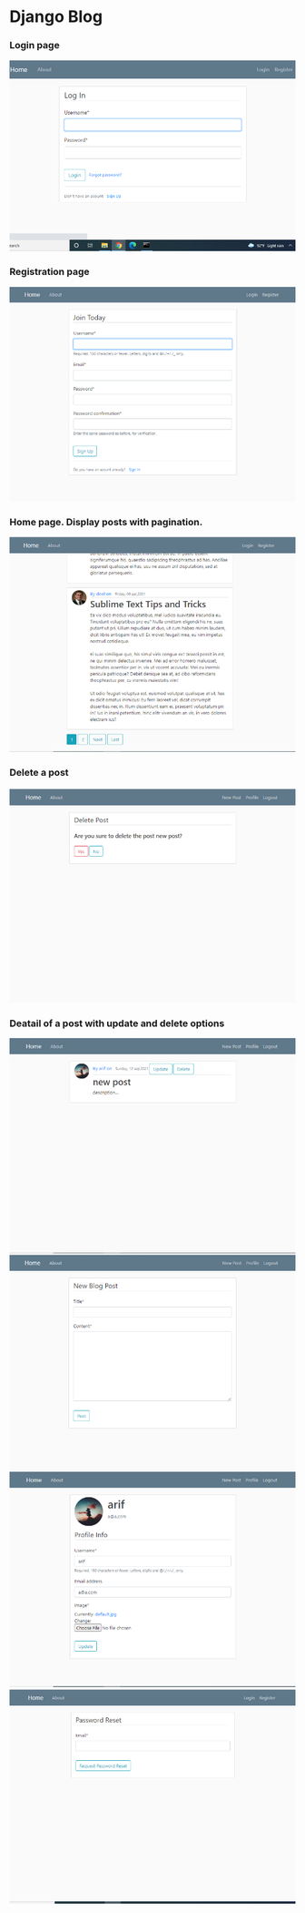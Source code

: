 # Django Blog
### Login page
![This is an image](https://github.com/rabbanibcs/blogsite/blob/main/media/photos/Screenshot%20(57).png)
### Registration page
![This is an image](https://github.com/rabbanibcs/blogsite/blob/main/media/photos/Screenshot%20(52).png)
### Home page. Display posts with pagination.
![This is an image](https://github.com/rabbanibcs/blogsite/blob/main/media/photos/Screenshot%20(56).png)
### Delete a post

![This is an image](https://github.com/rabbanibcs/blogsite/blob/main/media/photos/Screenshot%20(58).png)
### Deatail of a post with update and delete options

![This is an image](https://github.com/rabbanibcs/blogsite/blob/main/media/photos/Screenshot%20(59).png)
![This is an image](https://github.com/rabbanibcs/blogsite/blob/main/media/photos/Screenshot%20(62).png)
![This is an image](https://github.com/rabbanibcs/blogsite/blob/main/media/photos/profile.png)
![This is an image](https://github.com/rabbanibcs/blogsite/blob/main/media/photos/pass-reset.png)
